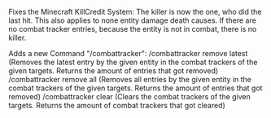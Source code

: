 Fixes the Minecraft KillCredit System:
The killer is now the one, who did the last hit. This also applies to none entity damage death causes. If there are no combat tracker entries, because the entity is not in combat, there is no killer.

Adds a new Command "/combattracker":
/combattracker remove latest <targets> <entityToRemove> (Removes the latest entry by the given entity in the combat trackers of the given targets. Returns the amount of entries that got removed)
/combattracker remove all <targets> <entityToRemove> (Removes all entries by the given entity in the combat trackers of the given targets. Returns the amount of entries that got removed)
/combattracker clear <targets> (Clears the combat trackers of the given targets. Returns the amount of combat trackers that got cleared)
